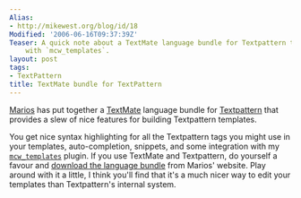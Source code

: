 ```yaml
---
Alias:
- http://mikewest.org/blog/id/18
Modified: '2006-06-16T09:37:39Z'
Teaser: A quick note about a TextMate language bundle for Textpattern that integrates
    with `mcw_templates`.
layout: post
tags:
- TextPattern
title: TextMate bundle for TextPattern
---
```

[Marios][marios] has put together a [TextMate][textmate] language bundle for [Textpattern][textpattern] that provides a slew of nice features for building Textpattern templates.

You get nice syntax highlighting for all the Textpattern tags you might use in your templates, auto-completion, snippets, and some integration with my [`mcw_templates`][mcw_templates] plugin.  If you use TextMate and Textpattern, do yourself a favour and [download the language bundle][article] from Marios' website.  Play around with it a little, I think you'll find that it's a much nicer way to edit your templates than Textpattern's internal system.



[marios]: http://www.consking.com/  "CSS Delyrium"
[textmate]: http://www.macromates.com/ "TextMate: The Missing Editor for OS X"
[textpattern]: http://www.textpattern.com/ "Textpattern: My CMS of choice"
[mcw_templates]: http://mikewest.org/archive/mcw-templates
[article]: http://www.consking.com/article/a-tm-language-bundle-for-textpattern  " A TM Language bundle for Textpattern"
